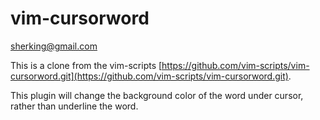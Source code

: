 # vim-cursorword

[sherking@gmail.com](mailto:sherking@gmail.com)

This is a clone from the vim-scripts [https://github.com/vim-scripts/vim-cursorword.git](https://github.com/vim-scripts/vim-cursorword.git).

This plugin will change the background color of the word under cursor, rather than underline the word.
